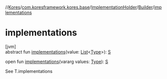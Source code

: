 //[Kores](../../../../index.md)/[com.koresframework.kores.base](../../index.md)/[ImplementationHolder](../index.md)/[Builder](index.md)/[implementations](implementations.md)

# implementations

[jvm]\
abstract fun [implementations](implementations.md)(value: [List](https://kotlinlang.org/api/latest/jvm/stdlib/kotlin.collections/-list/index.html)<[Type](https://docs.oracle.com/javase/8/docs/api/java/lang/reflect/Type.html)>): [S](index.md)

open fun [implementations](implementations.md)(vararg values: [Type](https://docs.oracle.com/javase/8/docs/api/java/lang/reflect/Type.html)): [S](index.md)

See T.implementations
